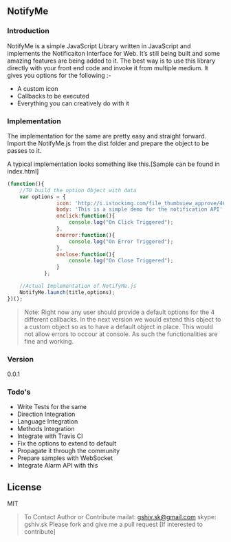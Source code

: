 NotifyMe
--------

### Introduction
NotifyMe is a simple JavaScript Library written in JavaScript and implements the Notificaiton Interface for Web. It’s still being built and some amazing features are being added to it. The best way is to use this library directly with your front end code and invoke it from multiple medium. It gives you options for the following :-

  - A custom icon
  - Callbacks to be executed
  - Everything you can creatively do with it

### Implementation

The implementation for the same are pretty easy and straight forward. Import the NotifyMe.js from the dist folder and prepare the object to be passes to it.

A typical implementation looks something like this.[Sample can be found in index.html]

```js
(function(){
    //TO build the option Object with data
    var options = {
		        icon: 'http://i.istockimg.com/file_thumbview_approve/46749378/3/stock-illustration-46749378-cute-piglet-icon-animal-icons-series.jpg',
		        body: 'This is a simple demo for the notification API',
		        onclick:function(){
		        	console.log("On Click Triggered");
		        },
		        onerror:function(){
		        	console.log("On Error Triggered");
		        },
		        onclose:function(){
		        	console.log("On Close Triggered");
		        }
		    };

    //Actual Implementation of NotifyMe.js
    NotifyMe.launch(title,options);
})();
```
> Note: Right now any user should provide a default options for the 4 different callbacks. In the next version we would extend this object to a custom object so as to have a default object in place. This would not allow errors to occour at console. As such the functionalities are fine and working.

### Version
0.0.1



### Todo's

 - Write Tests for the same
 - Direction Integration
 - Language Integration
 - Methods Integration
 - Integrate with  Travis CI
 - Fix the options to extend to default
 - Propagate it through the community
 - Prepare samples with WebSocket
 - Integrate Alarm API with this

License
----

MIT


> To Contact Author or Contribute
> mailat: gshiv.sk@gmail.com 
> skype: gshiv.sk
> Please fork and give me a pull request [If interested to contribute]